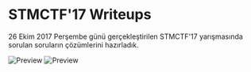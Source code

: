 # STMCTF'17 Writeups
26 Ekim 2017 Perşembe günü gerçekleştirilen STMCTF'17 yarışmasında sorulan soruların çözümlerini hazırladık.  

![Preview](https://github.com/stmctf/stmctf17/blob/master/stmctf17.png)
![Preview](https://github.com/stmctf/stmctf17/blob/master/PanelScreenshot.png)
